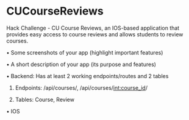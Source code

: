 # CUCourseReviews
Hack Challenge - CU Course Reviews, an IOS-based application that provides easy access to course reviews and allows students to review courses.

• Some screenshots of your app (highlight important features)

• A short description of your app (its purpose and features)

• Backend: Has at least 2 working endpoints/routes and 2 tables 

1. Endpoints: /api/courses/, /api/courses/<int:course_id>/

2. Tables: Course, Review

• IOS
